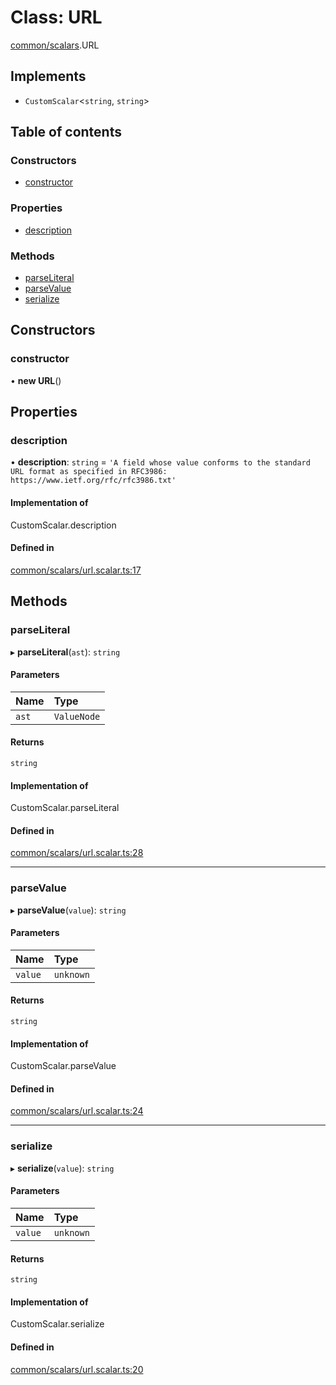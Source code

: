 # Class: URL

[common/scalars](../modules/common_scalars.md).URL

## Implements

- `CustomScalar`<`string`, `string`\>

## Table of contents

### Constructors

- [constructor](common_scalars.URL.md#constructor)

### Properties

- [description](common_scalars.URL.md#description)

### Methods

- [parseLiteral](common_scalars.URL.md#parseliteral)
- [parseValue](common_scalars.URL.md#parsevalue)
- [serialize](common_scalars.URL.md#serialize)

## Constructors

### <a id="constructor" name="constructor"></a> constructor

• **new URL**()

## Properties

### <a id="description" name="description"></a> description

• **description**: `string` = `'A field whose value conforms to the standard URL format as specified in RFC3986: https://www.ietf.org/rfc/rfc3986.txt'`

#### Implementation of

CustomScalar.description

#### Defined in

[common/scalars/url.scalar.ts:17](https://github.com/brickdoc/brickdoc/blob/master/apps/server-api/src/common/scalars/url.scalar.ts#L17)

## Methods

### <a id="parseliteral" name="parseliteral"></a> parseLiteral

▸ **parseLiteral**(`ast`): `string`

#### Parameters

| Name | Type |
| :------ | :------ |
| `ast` | `ValueNode` |

#### Returns

`string`

#### Implementation of

CustomScalar.parseLiteral

#### Defined in

[common/scalars/url.scalar.ts:28](https://github.com/brickdoc/brickdoc/blob/master/apps/server-api/src/common/scalars/url.scalar.ts#L28)

___

### <a id="parsevalue" name="parsevalue"></a> parseValue

▸ **parseValue**(`value`): `string`

#### Parameters

| Name | Type |
| :------ | :------ |
| `value` | `unknown` |

#### Returns

`string`

#### Implementation of

CustomScalar.parseValue

#### Defined in

[common/scalars/url.scalar.ts:24](https://github.com/brickdoc/brickdoc/blob/master/apps/server-api/src/common/scalars/url.scalar.ts#L24)

___

### <a id="serialize" name="serialize"></a> serialize

▸ **serialize**(`value`): `string`

#### Parameters

| Name | Type |
| :------ | :------ |
| `value` | `unknown` |

#### Returns

`string`

#### Implementation of

CustomScalar.serialize

#### Defined in

[common/scalars/url.scalar.ts:20](https://github.com/brickdoc/brickdoc/blob/master/apps/server-api/src/common/scalars/url.scalar.ts#L20)
